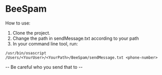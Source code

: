 # BeeSpam


How to use:

1. Clone the project.
2. Change the path in sendMessage.txt according to your path
3. In your command line tool, run:
  ```
  /usr/bin/osascript /Users/<YourUser>/<YourPath>/BeeSpam/sendMessage.txt <phone-number>
  ```
  
  
  -- Be careful who you send that to -- 
  
